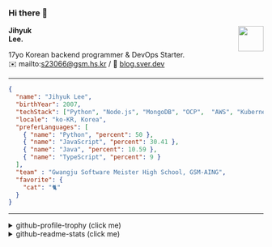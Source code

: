 ### Hi there 👋
<img src="https://github.githubassets.com/images/mona-loading-default.gif" width="50px" align="right">
</a>

**Jihyuk\
Lee.**

17yo Korean backend programmer & DevOps Starter.\
✉️ mailto:s23066@gsm.hs.kr
/ 
🔗 [blog.sver.dev](https://blog.sver.dev)

---

```json
{
  "name": "Jihyuk Lee",
  "birthYear": 2007,
  "techStack": ["Python", "Node.js", "MongoDB", "OCP",  "AWS", "Kubernetes"],
  "locale": "ko-KR, Korea",
  "preferLanguages": [
    { "name": "Python", "percent": 50 },
    { "name": "JavaScript", "percent": 30.41 },
    { "name": "Java", "percent": 10.59 },
    { "name": "TypeScript", "percent": 9 }
  ],
  "team" : "Gwangju Software Meister High School, GSM-AING",
  "favorite": {
    "cat": "🐈"
  }
}
```
---
<details>
  <summary>github-profile-trophy (click me)</summary>
  
![](https://github-profile-trophy.vercel.app/?username=withJihyuk&row=1&column=8&theme=nord)
  
</details>
<details>
  <summary>github-readme-stats (click me)</summary>
  
<!--START_SECTION:waka-->
![Code Time](http://img.shields.io/badge/Code%20Time-367%20hrs%2038%20mins-blue)

![Lines of code](https://img.shields.io/badge/%EC%A0%80%EB%8A%94%20%EC%97%AC%ED%83%9C%EA%B9%8C%EC%A7%80%20-346.1%20thousand%20%EC%A4%84%EC%9D%98%20%EC%BD%94%EB%93%9C%EB%A5%BC%20%EC%9E%91%EC%84%B1%ED%96%88%EC%96%B4%EC%9A%94.-blue)

**저는 저녁형 인간이에요. 🦉** 

```text
🌞 아침                     84 commits          ███░░░░░░░░░░░░░░░░░░░░░░   10.62 % 
🌆 낮　                     249 commits         ████████░░░░░░░░░░░░░░░░░   31.48 % 
🌃 저녁                     316 commits         ██████████░░░░░░░░░░░░░░░   39.95 % 
🌙 밤　                     142 commits         ████░░░░░░░░░░░░░░░░░░░░░   17.95 % 
```


📊 **저는 이번주를 이렇게 시간을 보냈어요.** 

```text
🕑︎ Timezone: Asia/Seoul

💬 프로그래밍 언어들: 
Dart                     5 hrs 55 mins       ███████████████░░░░░░░░░░   59.22 % 
Markdown                 2 hrs 41 mins       ███████░░░░░░░░░░░░░░░░░░   26.86 % 
TypeScript               56 mins             ██░░░░░░░░░░░░░░░░░░░░░░░   09.34 % 
YAML                     10 mins             ░░░░░░░░░░░░░░░░░░░░░░░░░   01.77 % 
JSON                     7 mins              ░░░░░░░░░░░░░░░░░░░░░░░░░   01.26 % 

🔥 에디터들: 
VS Code                  10 hrs              █████████████████████████   100.00 % 

💻 운영 체제들: 
Windows                  6 hrs 14 mins       ████████████████░░░░░░░░░   62.30 % 
Mac                      3 hrs 46 mins       █████████░░░░░░░░░░░░░░░░   37.70 % 
```


 Last Updated on 01/07/2024 18:42:05 UTC
<!--END_SECTION:waka-->

</details>

</div>

